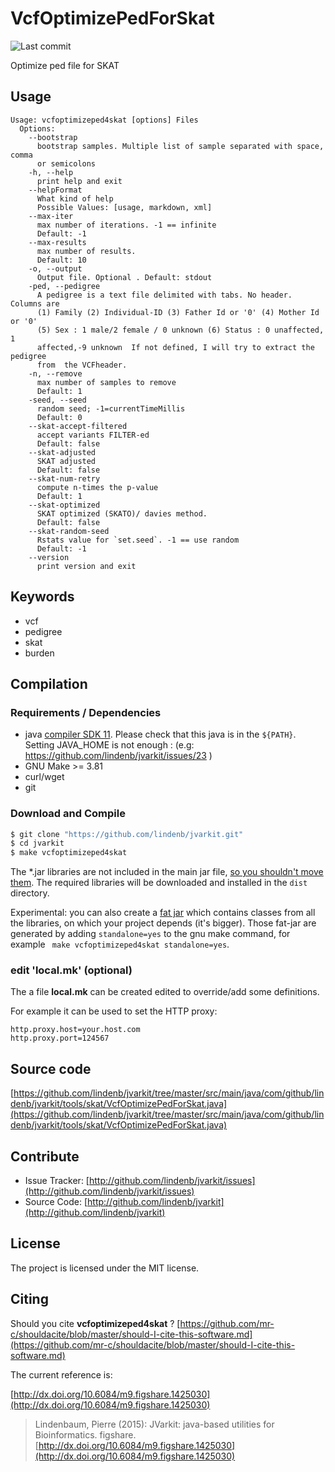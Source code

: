 # VcfOptimizePedForSkat

![Last commit](https://img.shields.io/github/last-commit/lindenb/jvarkit.png)

Optimize ped file for SKAT


## Usage

```
Usage: vcfoptimizeped4skat [options] Files
  Options:
    --bootstrap
      bootstrap samples. Multiple list of sample separated with space, comma 
      or semicolons
    -h, --help
      print help and exit
    --helpFormat
      What kind of help
      Possible Values: [usage, markdown, xml]
    --max-iter
      max number of iterations. -1 == infinite
      Default: -1
    --max-results
      max number of results.
      Default: 10
    -o, --output
      Output file. Optional . Default: stdout
    -ped, --pedigree
      A pedigree is a text file delimited with tabs. No header. Columns are 
      (1) Family (2) Individual-ID (3) Father Id or '0' (4) Mother Id or '0' 
      (5) Sex : 1 male/2 female / 0 unknown (6) Status : 0 unaffected, 1 
      affected,-9 unknown  If not defined, I will try to extract the pedigree 
      from  the VCFheader.
    -n, --remove
      max number of samples to remove
      Default: 1
    -seed, --seed
      random seed; -1=currentTimeMillis
      Default: 0
    --skat-accept-filtered
      accept variants FILTER-ed
      Default: false
    --skat-adjusted
      SKAT adjusted
      Default: false
    --skat-num-retry
      compute n-times the p-value
      Default: 1
    --skat-optimized
      SKAT optimized (SKATO)/ davies method.
      Default: false
    --skat-random-seed
      Rstats value for `set.seed`. -1 == use random
      Default: -1
    --version
      print version and exit

```


## Keywords

 * vcf
 * pedigree
 * skat
 * burden


## Compilation

### Requirements / Dependencies

* java [compiler SDK 11](https://jdk.java.net/11/). Please check that this java is in the `${PATH}`. Setting JAVA_HOME is not enough : (e.g: https://github.com/lindenb/jvarkit/issues/23 )
* GNU Make >= 3.81
* curl/wget
* git


### Download and Compile

```bash
$ git clone "https://github.com/lindenb/jvarkit.git"
$ cd jvarkit
$ make vcfoptimizeped4skat
```

The *.jar libraries are not included in the main jar file, [so you shouldn't move them](https://github.com/lindenb/jvarkit/issues/15#issuecomment-140099011 ).
The required libraries will be downloaded and installed in the `dist` directory.

Experimental: you can also create a [fat jar](https://stackoverflow.com/questions/19150811/) which contains classes from all the libraries, on which your project depends (it's bigger). Those fat-jar are generated by adding `standalone=yes` to the gnu make command, for example ` make vcfoptimizeped4skat standalone=yes`.

### edit 'local.mk' (optional)

The a file **local.mk** can be created edited to override/add some definitions.

For example it can be used to set the HTTP proxy:

```
http.proxy.host=your.host.com
http.proxy.port=124567
```
## Source code 

[https://github.com/lindenb/jvarkit/tree/master/src/main/java/com/github/lindenb/jvarkit/tools/skat/VcfOptimizePedForSkat.java](https://github.com/lindenb/jvarkit/tree/master/src/main/java/com/github/lindenb/jvarkit/tools/skat/VcfOptimizePedForSkat.java)


## Contribute

- Issue Tracker: [http://github.com/lindenb/jvarkit/issues](http://github.com/lindenb/jvarkit/issues)
- Source Code: [http://github.com/lindenb/jvarkit](http://github.com/lindenb/jvarkit)

## License

The project is licensed under the MIT license.

## Citing

Should you cite **vcfoptimizeped4skat** ? [https://github.com/mr-c/shouldacite/blob/master/should-I-cite-this-software.md](https://github.com/mr-c/shouldacite/blob/master/should-I-cite-this-software.md)

The current reference is:

[http://dx.doi.org/10.6084/m9.figshare.1425030](http://dx.doi.org/10.6084/m9.figshare.1425030)

> Lindenbaum, Pierre (2015): JVarkit: java-based utilities for Bioinformatics. figshare.
> [http://dx.doi.org/10.6084/m9.figshare.1425030](http://dx.doi.org/10.6084/m9.figshare.1425030)



